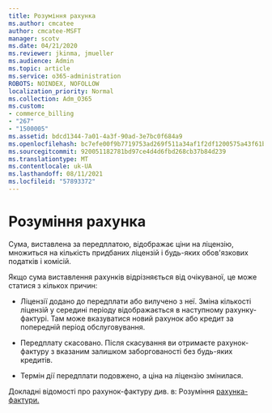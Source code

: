 ```yaml
---
title: Розуміння рахунка
ms.author: cmcatee
author: cmcatee-MSFT
manager: scotv
ms.date: 04/21/2020
ms.reviewer: jkinma, jmueller
ms.audience: Admin
ms.topic: article
ms.service: o365-administration
ROBOTS: NOINDEX, NOFOLLOW
localization_priority: Normal
ms.collection: Adm_O365
ms.custom:
- commerce_billing
- "267"
- "1500005"
ms.assetid: bdcd1344-7a01-4a3f-90ad-3e7bc0f684a9
ms.openlocfilehash: bc7efe00f9b7719753ad269f511a34af1f2df1200575a43f61b916a2a735ae12
ms.sourcegitcommit: 920051182781bd97ce4d4d6fbd268cb37b84d239
ms.translationtype: MT
ms.contentlocale: uk-UA
ms.lasthandoff: 08/11/2021
ms.locfileid: "57893372"
---
```

# <a name="help-understanding-your-bill"></a>Розуміння рахунка

Сума, виставлена за передплатою, відображає ціни на ліцензію, множиться на кількість придбаних ліцензій і будь-яких обов'язкових податків і комісій.
  
Якщо сума виставлення рахунків відрізняється від очікуваної, це може статися з кількох причин:
  
- Ліцензії додано до передплати або вилучено з неї. Зміна кількості ліцензій у середині періоду відображається в наступному рахунку-фактурі. Там може вказуватися новий рахунок або кредит за попередній період обслуговування.

- Передплату скасовано. Після скасування ви отримаєте рахунок-фактуру з вказаним залишком заборгованості без будь-яких кредитів.

- Термін дії передплати подовжено, а ціна на ліцензію змінилася.

Докладні відомості про рахунок-фактуру див. в: Розуміння [рахунка-фактури.](https://docs.microsoft.com/microsoft-365/commerce/billing-and-payments/understand-your-invoice2)